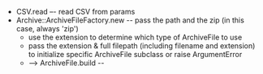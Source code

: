 * CSV.read –- read CSV from params
* Archive::ArchiveFileFactory.new -- pass the path and the zip (in this case, always 'zip')
  * use the extension to determine which type of ArchiveFile to use
  * pass the extension & full filepath (including filename and extension) to initialize specific ArchiveFile subclass or raise ArgumentError
  * --> ArchiveFile.build -- 